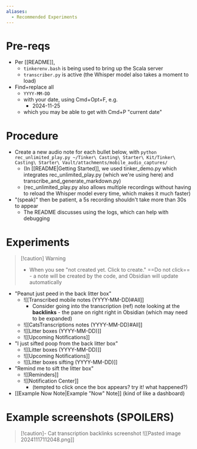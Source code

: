 ```yaml
---
aliases:
  - Recommended Experiments
---
```

# Pre-reqs

- Per [[README]],
	- `tinkerenv.bash` is being used to bring up the Scala server
	- `transcriber.py` is active (the Whisper model also takes a moment to load)
- Find+replace all
	- `YYYY-MM-DD`
	- with your date, using Cmd+Opt+F, e.g.
		- 2024-11-25
	- which you may be able to get with Cmd+P "current date"

# Procedure

- Create a new audio note for each bullet below, with `python rec_unlimited_play.py ~/Tinker\ Casting\ Starter\ Kit/Tinker\ Casting\ Starter\ Vault/attachments/mobile_audio_captures/`
	- (In [[README|Getting Started]], we used tinker_demo.py which integrates rec_unlimited_play.py (which we're using here) and transcribe_and_generate_markdown.py)
	- (rec_unlimited_play.py also allows multiple recordings without having to reload the Whisper model every time, which makes it much faster)
- "(speak)" then be patient, a 5s recording shouldn't take more than 30s to appear
	- The README discusses using the logs, which can help with debugging

# Experiments

> [!caution] Warning
> - When you see "not created yet. Click to create." ==Do not click== - a note will be created by the code, and Obsidian will update automatically

- "Peanut just peed in the back litter box"
	- ![[Transcribed mobile notes (YYYY-MM-DD)#All]]
		- Consider going into the transcription (ref) note looking at the **backlinks** - the pane on right right in Obsidian (which may need to be expanded)
	- ![[CatsTranscriptions notes (YYYY-MM-DD)#All]]
	- ![[Litter boxes (YYYY-MM-DD)]]
	- ![[Upcoming Notifications]]
- "I just sifted poop from the back litter box"
	- ![[Litter boxes (YYYY-MM-DD)]]
	- ![[Upcoming Notifications]]
	- ![[Litter boxes sifting (YYYY-MM-DD)]]
- "Remind me to sift the litter box"
	- ![[Reminders]]
	- ![[Notification Center]]
		- (tempted to click once the box appears? try it! what happened?)
- [[Example Now Note|Example "Now" Note]] (kind of like a dashboard)

# Example screenshots (SPOILERS)

> [!caution]- Cat transcription backlinks screenshot
> ![[Pasted image 20241117112048.png]]

